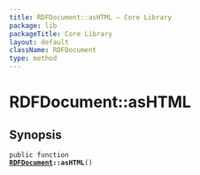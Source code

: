 ```yaml
---
title: RDFDocument::asHTML — Core Library
package: lib
packageTitle: Core Library
layout: default
className: RDFDocument
type: method
---
```


# RDFDocument::asHTML

## Synopsis

<code>public function <b><a href="RDFDocument">RDFDocument</a>::asHTML</b>()</code>

